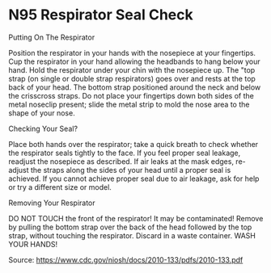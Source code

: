 # N95 Respirator Seal Check

Putting On The Respirator

Position the respirator in your hands with the nosepiece at your fingertips. Cup the respirator in your hand allowing the headbands to hang below your hand. Hold the respirator under your chin with the nosepiece up. The "top strap (on single or double strap respirators) goes over and rests at the top back of your head. The bottom strap positioned around the neck and below the crisscross straps. Do not place your fingertips down both sides of the metal noseclip present; slide the metal strip to mold the nose area to the shape of your nose.

Checking Your Seal?

Place both hands over the respirator; take a quick breath to check whether the respirator seals tightly to the face. If you feel proper seal leakage, readjust the nosepiece as described. If air leaks at the mask edges, re-adjust the straps along the sides of your head until a proper seal is achieved. If you cannot achieve proper seal due to air leakage, ask for help or try a different size or model.

Removing Your Respirator

DO NOT TOUCH the front of the respirator! It may be contaminated! Remove by pulling the bottom strap over the back of the head followed by the top strap, without touching the respirator. Discard in a waste container. WASH YOUR HANDS!

Source: https://www.cdc.gov/niosh/docs/2010-133/pdfs/2010-133.pdf